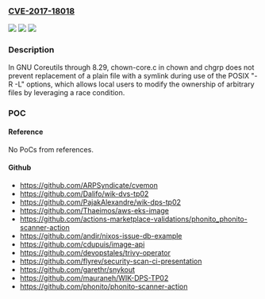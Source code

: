 ### [CVE-2017-18018](https://cve.mitre.org/cgi-bin/cvename.cgi?name=CVE-2017-18018)
![](https://img.shields.io/static/v1?label=Product&message=n%2Fa&color=blue)
![](https://img.shields.io/static/v1?label=Version&message=n%2Fa&color=blue)
![](https://img.shields.io/static/v1?label=Vulnerability&message=n%2Fa&color=brighgreen)

### Description

In GNU Coreutils through 8.29, chown-core.c in chown and chgrp does not prevent replacement of a plain file with a symlink during use of the POSIX "-R -L" options, which allows local users to modify the ownership of arbitrary files by leveraging a race condition.

### POC

#### Reference
No PoCs from references.

#### Github
- https://github.com/ARPSyndicate/cvemon
- https://github.com/Dalifo/wik-dvs-tp02
- https://github.com/PajakAlexandre/wik-dps-tp02
- https://github.com/Thaeimos/aws-eks-image
- https://github.com/actions-marketplace-validations/phonito_phonito-scanner-action
- https://github.com/andir/nixos-issue-db-example
- https://github.com/cdupuis/image-api
- https://github.com/devopstales/trivy-operator
- https://github.com/flyrev/security-scan-ci-presentation
- https://github.com/garethr/snykout
- https://github.com/mauraneh/WIK-DPS-TP02
- https://github.com/phonito/phonito-scanner-action

